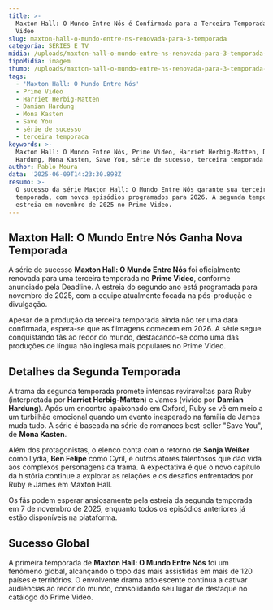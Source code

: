 ```yaml
---
title: >-
  Maxton Hall: O Mundo Entre Nós é Confirmada para a Terceira Temporada no Prime
  Video
slug: maxton-hall-o-mundo-entre-ns-renovada-para-3-temporada
categoria: SÉRIES E TV
midia: /uploads/maxton-hall-o-mundo-entre-ns-renovada-para-3-temporada-thumb.png
tipoMidia: imagem
thumb: /uploads/maxton-hall-o-mundo-entre-ns-renovada-para-3-temporada-thumb.png
tags:
  - 'Maxton Hall: O Mundo Entre Nós'
  - Prime Video
  - Harriet Herbig-Matten
  - Damian Hardung
  - Mona Kasten
  - Save You
  - série de sucesso
  - terceira temporada
keywords: >-
  Maxton Hall: O Mundo Entre Nós, Prime Video, Harriet Herbig-Matten, Damian
  Hardung, Mona Kasten, Save You, série de sucesso, terceira temporada
author: Pablo Moura
data: '2025-06-09T14:23:30.898Z'
resumo: >-
  O sucesso da série Maxton Hall: O Mundo Entre Nós garante sua terceira
  temporada, com novos episódios programados para 2026. A segunda temporada
  estreia em novembro de 2025 no Prime Video.
---
```


## Maxton Hall: O Mundo Entre Nós Ganha Nova Temporada

A série de sucesso **Maxton Hall: O Mundo Entre Nós** foi oficialmente renovada para uma terceira temporada no **Prime Video**, conforme anunciado pela Deadline. A estreia do segundo ano está programada para novembro de 2025, com a equipe atualmente focada na pós-produção e divulgação.

Apesar de a produção da terceira temporada ainda não ter uma data confirmada, espera-se que as filmagens comecem em 2026. A série segue conquistando fãs ao redor do mundo, destacando-se como uma das produções de língua não inglesa mais populares no Prime Video.

## Detalhes da Segunda Temporada

A trama da segunda temporada promete intensas reviravoltas para Ruby (interpretada por **Harriet Herbig-Matten**) e James (vivido por **Damian Hardung**). Após um encontro apaixonado em Oxford, Ruby se vê em meio a um turbilhão emocional quando um evento inesperado na família de James muda tudo. A série é baseada na série de romances best-seller "Save You", de **Mona Kasten**.

Além dos protagonistas, o elenco conta com o retorno de **Sonja Weißer** como Lydia, **Ben Felipe** como Cyril, e outros atores talentosos que dão vida aos complexos personagens da trama. A expectativa é que o novo capítulo da história continue a explorar as relações e os desafios enfrentados por Ruby e James em Maxton Hall.

Os fãs podem esperar ansiosamente pela estreia da segunda temporada em 7 de novembro de 2025, enquanto todos os episódios anteriores já estão disponíveis na plataforma.

## Sucesso Global

A primeira temporada de **Maxton Hall: O Mundo Entre Nós** foi um fenômeno global, alcançando o topo das mais assistidas em mais de 120 países e territórios. O envolvente drama adolescente continua a cativar audiências ao redor do mundo, consolidando seu lugar de destaque no catálogo do Prime Video.
